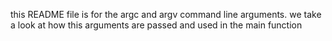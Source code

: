 this README file is for the argc and argv command line arguments.
we take a look at how this arguments are passed and used in the main function
